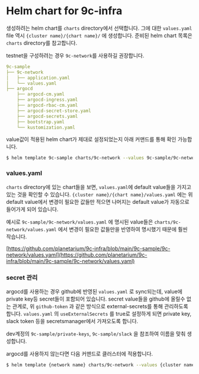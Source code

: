 # Helm chart for 9c-infra

생성하려는 helm chart를 `charts` directory에서 선택합니다. 그에 대한 `values.yaml` file 역시 `{cluster name}/{chart name}/` 에 생성합니다. 준비된 helm chart 목록은 `charts` directory를 참고합니다.

testnet을 구성하려는 경우 `9c-network`를  사용하길 권장합니다.

```yaml
9c-sample
├── 9c-network
│   ├── application.yaml
│   └── values.yaml
├── argocd
    ├── argocd-cm.yaml
    ├── argocd-ingress.yaml
    ├── argocd-rbac-cm.yaml
    ├── argocd-secret-store.yaml
    ├── argocd-secrets.yaml
    ├── bootstrap.yaml
    └── kustomization.yaml
```

value값이 적용된 helm chart가 제대로 설정되었는지 아래 커맨드를 통해 확인 가능합니다.

```bash
$ helm template 9c-sample charts/9c-network --values 9c-sample/9c-network/values.yaml
```

### values.yaml

`charts` directory에 있는 chart들을 보면, `values.yaml`에 default value들을 가지고 있는 것을 확인할 수 있습니다. `{cluster name}/{chart name}/values.yaml` 에는 위 default value에서 변경이 필요한 값들만 적으면 나머지는 default value가 자동으로 들어가게 되어 있습니다.

예시로 `9c-sample/9c-network/values.yaml` 에 명시된 value들은 `charts/9c-network/values.yaml` 에서 변경이 필요한 값들만을 반영하여 명시했기 때문에 훨씬 작습니다.

[https://github.com/planetarium/9c-infra/blob/main/9c-sample/9c-network/values.yaml](https://github.com/planetarium/9c-infra/blob/main/9c-sample/9c-network/values.yaml)

### secret 관리

argocd를 사용하는 경우 github에 반영된 `values.yaml` 로 sync되는데, value에 private key등 secret들이 포함되어 있습니다. secret value들을 github에 올릴수 없는 관계로, 위 `github-token` 과 같은 방식으로 external-secrets를 통해 관리하도록 합니다. `values.yaml` 의 `useExternalSecrets` 를 true로 설정하게 되면 private key, slack token 등을 secretsmanager에서 가져오도록 합니다.

dev계정의 `9c-sample/private-keys`, `9c-sample/slack` 을 참조하여 이름을 맞춰 생성합니다.

argocd를 사용하지 않는다면 다음 커맨드로 클러스터에 적용합니다.

```bash
$ helm template {network name} charts/9c-network --values {cluster name}/{chart name}/values.yaml
```
